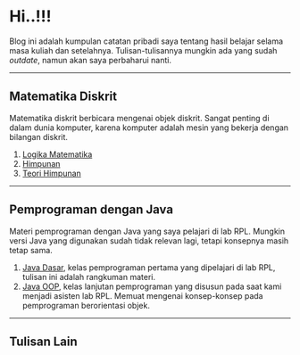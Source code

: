 # Hi..!!!

Blog ini adalah kumpulan catatan pribadi saya tentang hasil belajar selama masa
kuliah dan setelahnya. Tulisan-tulisannya mungkin ada yang sudah _outdate_,
namun akan saya perbaharui nanti.

<hr>

## Matematika Diskrit

Matematika diskrit berbicara mengenai objek diskrit. Sangat penting di dalam
dunia komputer, karena komputer adalah mesin yang bekerja dengan bilangan
diskrit.
1. [Logika Matematika](matdis/2025-04-06-logika-matematika-biner)
2. [Himpunan](matdis/2025-01-14-set)
3. [Teori Himpunan](matdis/2025-04-11-teori-himpunan)

<hr>

## Pemprograman dengan Java

Materi pemprograman dengan Java yang saya pelajari di lab RPL. Mungkin versi
Java yang digunakan sudah tidak relevan lagi, tetapi konsepnya masih tetap sama.

1. [Java Dasar](intro-programming/2017-05-13-intro-java), kelas pemprograman
   pertama yang dipelajari di lab RPL, tulisan ini adalah rangkuman materi.
2. [Java OOP](intro-programming/2019-04-28-java-oop), kelas lanjutan
   pemprograman yang disusun pada saat kami menjadi asisten lab RPL. Memuat
   mengenai konsep-konsep pada pemprograman berorientasi objek.

<hr>

## Tulisan Lain
